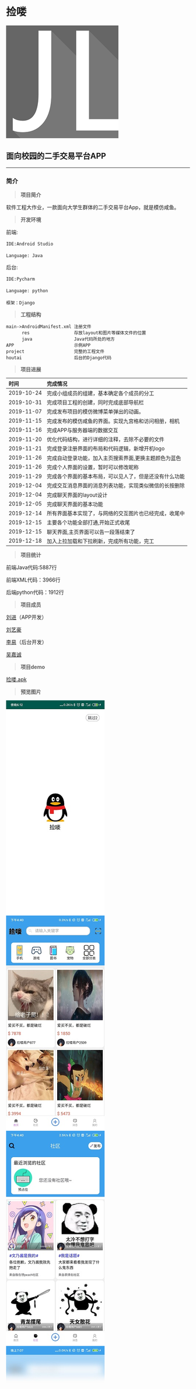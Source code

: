 # 捡喽

![](./image/icon.png)

## 面向校园的二手交易平台APP ##

***


### **简介** ###

> **项目简介**

软件工程大作业，一款面向大学生群体的二手交易平台App，就是模仿咸鱼。

> **开发环境**

前端:

	IDE:Android Studio
	
	Language: Java

后台:

	IDE:Pycharm
	
	Language: python

	框架：Django


> **工程结构**

    main->AndroidManifest.xml 注册文件
	      res                 存放layout和图片等媒体文件的位置
          java                Java代码所处的地方
	APP                       示例APP
    project                   完整的工程文件
	houtai                    后台的Django代码


> **项目进展**

| 时间        | 完成情况                                       |
| :----------|:------------------------------------------------|
| 2019-10-24 | 完成小组成员的组建，基本确定各个成员的分工           |
| 2019-10-31 | 完成项目工程的创建，同时完成底部导航栏               |
| 2019-11-07 | 完成发布项目的模仿微博菜单弹出的动画。				   |
| 2019-11-15 | 完成发布的模仿咸鱼的界面。实现九宫格和访问相册，相机   |
| 2019-11-16 | 完成APP与服务器端的数据交互                        |
| 2019-11-20 | 优化代码结构，进行详细的注释，去除不必要的文件        |
| 2019-11-21 | 完成登录注册界面的布局和代码逻辑，新增开机logo       |
| 2019-11-26 | 完成自动登录功能，加入主页搜索界面,更换主题颜色为蓝色 |
| 2019-11-26 | 完成个人界面的设置，暂时可以修改昵称                |
| 2019-11-29 | 完成各个界面的基本布局，可以见人了，但是还没有什么功能 |
| 2019-12-04 | 完成交互消息界面的消息列表功能，实现类似微信的长按删除 |
| 2019-12-04 | 完成聊天界面的layout设计                          |
| 2019-12-05 | 完成聊天界面的基本功能                             |
| 2019-12-14 | 所有界面基本实现了，与网络的交互图片也已经完成，收尾中 |
| 2019-12-15 | 主要各个功能全部打通,开始正式收尾                   |
| 2019-12-15 | 聊天界面,主页界面可以告一段落结束了                 |
| 2019-12-18 | 加入上拉加载和下拉刷新，完成所有功能，完工                                |

> **项目统计**

前端Java代码:5887行

前端XML代码：3966行

后端python代码：1912行

> **项目成员**

[刘进](https://github.com/1059024691)（APP开发）

[刘艺豪](#)

[李易](#)（后台开发）

[吴嘉诚](#)

> **项目demo**

[捡喽.apk](./APP/捡喽.apk)

> **预览图片**

![启动](./image/start.jpg)
![主页](./image/index.jpg)
![社区](./image/shequ.jpg)
![发布](./image/publish.jpg)
![消息](./image/message.jpg)
![个人](./image/my.jpg)
![发布商品](./image/publish_good.jpg)
![登录](./image/login.jpg)
![设置](./image/setting.png)
![个人资料](./image/setting_person.png)
![编辑昵称](./image/edit_name.jpg)
![聊天朋友](./image/friend.jpg)
![聊天](./image/chat.jpg)
![分类](./image/classfiy.jpg)
![搜索](./image/search.jpg)
![搜索结果](./image/search_result.jpg)

> **免责声明**

本项目所采用的技术均来自网上，本项目所采用的图片均来自网上。感谢各位网友朋友的开源分享，本项目仅用于学习交流，严禁商用，一切责任概不负责

> **参考链接**

整体框架：[咸鱼APP](https://2.taobao.com/)

导航栏：[Android底部菜单栏实现的实例代码_Android_脚本之家](https://www.jb51.net/article/140081.htm)

App桌面图标:[BingoIcon-在线制作图标_文字图标在线生成](https://bingoicon.com/font)

导航栏，主页，社区，我的发布界面图标：[Iconfont-阿里巴巴矢量图标库](https://www.iconfont.cn/collections/detail?spm=a313x.7781069.1998910419.d9df05512&cid=33)

发布按钮的弹出动画：[gqdy365/WeiboPopupWindow: 模仿新浪微博菜单弹出界面；](https://github.com/gqdy365/WeiboPopupWindow)

消息界面图标：[咸鱼APP](https://2.taobao.com/)

发布界面点击提示：[【Android】在非繼承自Activity的類別內顯示toast](https://medium.com/@leowang0308/android-%E5%9C%A8%E9%9D%9E%E7%B9%BC%E6%89%BF%E8%87%AAactivity%E7%9A%84%E9%A1%9E%E5%88%A5%E5%85%A7%E9%A1%AF%E7%A4%BAtoast-457b3a677ced)

发布界面九宫格以及访问相册：[LuckSiege/PictureSelector: Picture Selector Library for Android  or 多图片选择器](https://github.com/LuckSiege/PictureSelector)

发布界面分类选择界面多选器：[ahuyangdong/SelectCustom: Android实现自由单选、复选按钮效果+样式美化](https://github.com/ahuyangdong/SelectCustom)

启动/登录logo： [腾讯QQ](https://im.qq.com/pcqq/)

启动计时： [qianhezheng/LaunchAd: Android广告启动页](https://github.com/qianhezheng/LaunchAd)

启动布局： [ladingwu/Splash: Android 启动页动画demo](https://github.com/ladingwu/Splash)

登陆注册： [wenzhihao123/Android-loginsmooth-master: android 登录页面平滑动画，监听键盘弹起与收起](https://github.com/wenzhihao123/Android-loginsmooth-master)

首页搜索样式：[yetwish/CustomSearchView: customer search view](https://github.com/yetwish/CustomSearchView)

圆形头像： [square/picasso: A powerful image downloading and caching library for Android](https://github.com/square/picasso)

头像图片： [SheHuan/NiceImageView: Android 圆角、圆形 ImageView](https://github.com/SheHuan/NiceImageView)

圆形头像及设置界面： [leonHua/LSettingView: 非常常用的设置界面条目 very useful setting item](https://github.com/leonHua/LSettingView)

交互消息弹出菜单框及删除： [18_创建 RecyclerView 上下文菜单 ContextMenu - 简书](https://www.jianshu.com/p/38f935009c14)

下拉刷新： [recruit-lifestyle/WaveSwipeRefreshLayout](https://github.com/recruit-lifestyle/WaveSwipeRefreshLayout)

首页搜索： [Carson-Ho/Search_Layout: 一款封装了 历史搜索记录功能 &amp; 样式 的Android自定义搜索框](https://github.com/Carson-Ho/Search_Layout)

分类界面： [kevinTutu/CategoryDemo: 仿京东、拼多多分类页](https://github.com/kevinTutu/CategoryDemo)

上拉加载： [Android RecyclerView下拉刷新 &amp; 上拉加载更多 - 简书](https://www.jianshu.com/p/b502c5b59998)

> **参考图书**

Android 第一行代码（第二版）